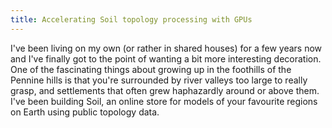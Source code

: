 ```yaml
---
title: Accelerating Soil topology processing with GPUs
---
```


I've been living on my own (or rather in shared houses) for a few years now and I've finally got to the point of wanting a bit more interesting decoration. One of the fascinating things about growing up in the foothills of the Pennine hills is that you're surrounded by river valleys too large to really grasp, and settlements that often grew haphazardly around or above them. I've been building Soil, an online store for models of your favourite regions on Earth using public topology data.
<!--more-->
